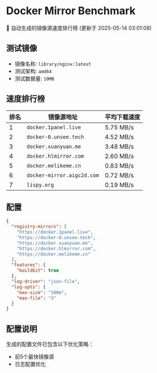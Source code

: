 # Docker Mirror Benchmark

🚀 自动生成的镜像源速度排行榜 (更新于 2025-05-14 03:01:08)

## 测试镜像
- 镜像名称: `library/nginx:latest`
- 测试架构: `amd64`
- 测试数据量: `10MB`

## 速度排行榜
| 排名 | 镜像源地址 | 平均下载速度 |
|------|------------|--------------|
| 1 | `docker.1panel.live` | 5.75 MB/s |
| 2 | `docker-0.unsee.tech` | 4.52 MB/s |
| 3 | `docker.xuanyuan.me` | 3.48 MB/s |
| 4 | `docker.hlmirror.com` | 2.60 MB/s |
| 5 | `docker.melikeme.cn` | 0.83 MB/s |
| 6 | `docker-mirror.aigc2d.com` | 0.72 MB/s |
| 7 | `lispy.org` | 0.19 MB/s |

## 配置

```json
{
  "registry-mirrors": [
    "https://docker.1panel.live",
    "https://docker-0.unsee.tech",
    "https://docker.xuanyuan.me",
    "https://docker.hlmirror.com",
    "https://docker.melikeme.cn"
  ],
  "features": {
    "buildkit": true
  },
  "log-driver": "json-file",
  "log-opts": {
    "max-size": "100m",
    "max-file": "3"
  }
}
```

## 配置说明
生成的配置文件已包含以下优化策略：
- 前5个最快镜像源
- 日志配置优化

